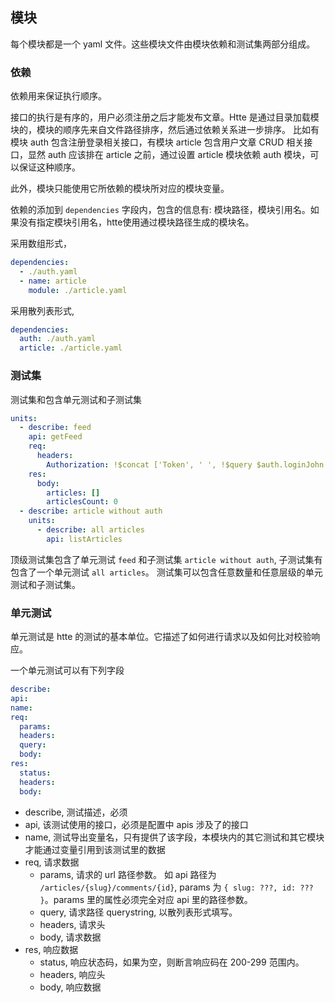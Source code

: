 ## 模块

每个模块都是一个 yaml 文件。这些模块文件由模块依赖和测试集两部分组成。

### 依赖

依赖用来保证执行顺序。

接口的执行是有序的，用户必须注册之后才能发布文章。Htte 是通过目录加载模块的，模块的顺序先来自文件路径排序，然后通过依赖关系进一步排序。
比如有模块 auth 包含注册登录相关接口，有模块 article 包含用户文章 CRUD 相关接口，显然 auth 应该排在 article 之前，通过设置 article 模块依赖 auth 模块，可以保证这种顺序。

此外，模块只能使用它所依赖的模块所对应的模块变量。

依赖的添加到 `dependencies` 字段内，包含的信息有: 模块路径，模块引用名。如果没有指定模块引用名，htte使用通过模块路径生成的模块名。

采用数组形式，

```yaml
dependencies:
  - ./auth.yaml
  - name: article
    module: ./article.yaml
```

采用散列表形式,
```yaml
dependencies:
  auth: ./auth.yaml
  article: ./article.yaml
```

### 测试集

测试集和包含单元测试和子测试集 

```yaml
units:
  - describe: feed
    api: getFeed
    req:
      headers:
        Authorization: !$concat ['Token', ' ', !$query $auth.loginJohn.res.body.user.token]
    res:
      body:
        articles: []
        articlesCount: 0
  - describe: article without auth
    units:
      - describe: all articles
        api: listArticles
```
顶级测试集包含了单元测试 `feed` 和子测试集 `article without auth`, 子测试集有包含了一个单元测试 `all articles`。 测试集可以包含任意数量和任意层级的单元测试和子测试集。

### 单元测试

单元测试是 htte 的测试的基本单位。它描述了如何进行请求以及如何比对校验响应。

一个单元测试可以有下列字段

```yaml
describe:
api:
name:
req:
  params: 
  headers:
  query:
  body:
res:
  status:
  headers:
  body:
```

- describe, 测试描述，必须
- api, 该测试使用的接口，必须是配置中 apis 涉及了的接口
- name, 测试导出变量名，只有提供了该字段，本模块内的其它测试和其它模块才能通过变量引用到该测试里的数据
- req, 请求数据
  - params, 请求的 url 路径参数。 如 api 路径为 `/articles/{slug}/comments/{id}`, params 为 `{ slug: ???, id: ??? }`。params 里的属性必须完全对应 api 里的路径参数。
  - query, 请求路径 querystring, 以散列表形式填写。
  - headers, 请求头
  - body, 请求数据
- res, 响应数据
  - status, 响应状态码，如果为空，则断言响应码在 200-299 范围内。
  - headers, 响应头
  - body, 响应数据
